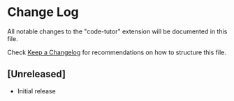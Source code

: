 # Change Log

All notable changes to the "code-tutor" extension will be documented in this file.

Check [Keep a Changelog](http://keepachangelog.com/) for recommendations on how to structure this file.

## [Unreleased]

- Initial release